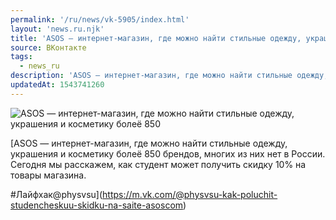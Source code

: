 ```yaml
---
permalink: '/ru/news/vk-5905/index.html'
layout: 'news.ru.njk'
title: 'ASOS — интернет-магазин, где можно найти стильные одежду, украшения и косметику болеё 850 бренд'
source: ВКонтакте
tags:
  - news_ru
description: 'ASOS — интернет-магазин, где можно найти стильные одежду, украшения и косметику болеё 850'
updatedAt: 1543741260
---
```

![ASOS — интернет-магазин, где можно найти стильные одежду, украшения и косметику болеё 850](https://sun9-74.userapi.com/impf/c849128/v849128210/cc5ba/pdcYrtMf5KQ.jpg?size=1280x960&quality=96&sign=7da51f87b5343133481b462bcb8db7cf&c_uniq_tag=6RgwWMFe53UYzELuHYE0JysLu-0lv2PcaTpcW7gJfDU&type=album)

[ASOS — интернет-магазин, где можно найти стильные одежду, украшения и косметику болеё 850 брендов, многих из них нет в России. Сегодня мы расскажем, как студент может получить скидку 10% на товары магазина.

#Лайфхак@physvsu](https://m.vk.com/@physvsu-kak-poluchit-studencheskuu-skidku-na-saite-asoscom)
